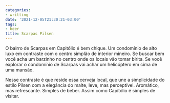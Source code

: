 ```yaml
---
categories:
- writting
date: '2021-12-05T21:30:21-03:00'
tags:
- beer
title: Scarpas Pilsen
---
```


O bairro de Scarpas em Capitólio é bem chique. Um condomínio de alto luxo em contraste com o centro simplão de interior mineiro. Se buscar bem você acha um barzinho no centro onde os locais vão tomar birita. Se você explorar o condomínio de Scarpas vai achar um helicóptero em cima de uma mansão.

Nesse contraste é que reside essa cerveja local, que une a simplicidade do estilo Pilsen com a elegância do malte, leve, mas perceptível. Aromático, mas refrescante. Simples de beber. Assim como Capitólio é simples de visitar.

